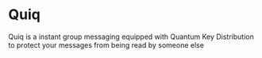 # Quiq
Quiq is a instant group messaging equipped with Quantum Key Distribution to protect your messages from being read by someone else
